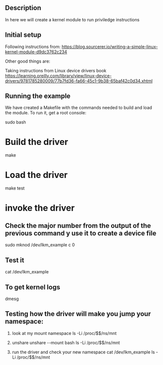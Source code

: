 ## Description

In here we will create a kernel module to run priviledge instructions

## Initial setup
Following instructions from:
https://blog.sourcerer.io/writing-a-simple-linux-kernel-module-d9dc3762c234

Other good things are:

Taking instructions from Linux device drivers book
https://learning.oreilly.com/library/view/linux-device-drivers/9781785280009/77b7fd36-fa66-45c1-9b38-65baf42c0d34.xhtml

## Running the example
We have created a Makefile with the commands needed to build and load the module. 
To run it, get a root console:

sudo bash

# Build the driver
make

# Load the driver
make test

# invoke the driver

## Check the major number from the output of the previous command y use it to create a device file
sudo mknod /dev/lkm_example c <MAJOR> 0

## Test it
cat /dev/lkm_example

## To get kernel logs
dmesg

## Testing how the driver will make you jump your namespace:
1. look at my mount namespace
ls -Li /proc/$$/ns/mnt

2. unshare
unshare --mount
bash
ls -Li /proc/$$/ns/mnt

3. run the driver and check your new namespace
cat /dev/lkm_example
ls -Li /proc/$$/ns/mnt